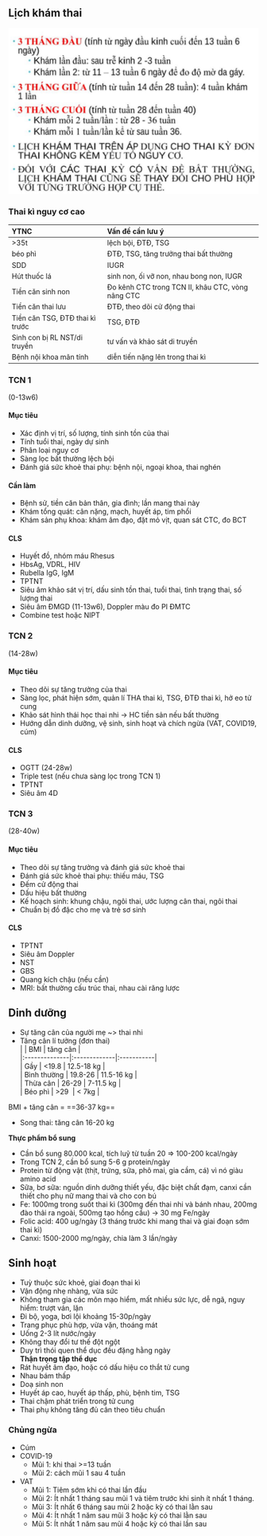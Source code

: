 ## Lịch khám thai  
![Pasted image 20230401130124.png](../../../200%20Files/image/Pasted%20image%2020230401130124.png)  
### Thai kì nguy cơ cao  
| YTNC                               | Vấn đề cần lưu ý                               |  
|:-----------------------------------|:---------------------------------------------------|  
| &gt;35t                            | lệch bội, ĐTĐ, TSG                               |  
| béo phì                          | ĐTĐ, TSG, tăng trưởng thai bất thường           |  
| SDD                                | IUGR                                               |  
| Hút thuốc lá                    | sinh non, ối vỡ non, nhau bong non, IUGR         |  
| Tiền căn sinh non                 | Đo kênh CTC trong TCN II, khâu CTC, vòng nâng CTC |  
| Tiền căn thai lưu                 | ĐTĐ, theo dõi cử động thai                      |  
| Tiền căn TSG, ĐTĐ thai kì trước | TSG, ĐTĐ                                           |  
| Sinh con bị RL NST/di truyền     | tư vấn và khảo sát di truyền                  |  
| Bệnh nội khoa mãn tính         | diễn tiến nặng lên trong thai kì               |    
  
  
### TCN 1  
(0-13w6)  
#### Mục tiêu  
- Xác định vị trí, số lượng, tính sinh tồn của thai  
- Tính tuổi thai, ngày dự sinh  
- Phân loại nguy cơ  
- Sàng lọc bất thường lệch bội  
- Đánh giá sức khoẻ thai phụ: bệnh nội, ngoại khoa, thai nghén  
#### Cần làm  
- Bệnh sử, tiền căn bản thân, gia đình; lần mang thai này  
- Khám tổng quát: cân nặng, mạch, huyết áp, tim phổi  
- Khám sản phụ khoa: khám âm đạo, đặt mỏ vịt, quan sát CTC, đo BCT  
#### CLS  
- Huyết đồ, nhóm máu Rhesus  
- HbsAg, VDRL, HIV  
- Rubella IgG, IgM  
- TPTNT  
- Siêu âm khảo sát vị trí, dấu sinh tồn thai, tuổi thai, tình trạng thai, số lượng thai  
- Siêu âm ĐMGD (11-13w6), Doppler màu đo PI ĐMTC  
- Combine test hoặc NIPT  
### TCN 2  
(14-28w)  
#### Mục tiêu  
- Theo dõi sự tăng trưởng của thai  
- Sàng lọc, phát hiện sớm, quản lí THA thai kì, TSG, ĐTĐ thai kì, hở eo tử cung  
- Khảo sát hình thái học thai nhi -> HC tiền sản nếu bất thường  
- Hướng dẫn dinh dưỡng, vệ sinh, sinh hoạt và chích ngừa (VAT, COVID19, cúm)  
#### CLS  
- OGTT (24-28w)  
- Triple test (nếu chưa sàng lọc trong TCN 1)  
- TPTNT  
- Siêu âm 4D  
### TCN 3  
(28-40w)  
#### Mục tiêu  
- Theo dõi sự tăng trưởng và đánh giá sức khoẻ thai  
- Đánh giá sức khoẻ thai phụ: thiếu máu, TSG  
- Đếm cử động thai  
- Dấu hiệu bất thường  
- Kế hoạch sinh: khung chậu, ngôi thai, ước lượng cân thai, ngôi thai  
- Chuẩn bị đồ đặc cho mẹ và trẻ sơ sinh  
#### CLS  
- TPTNT  
- Siêu âm Doppler  
- NST  
- GBS  
- Quang kích chậu (nếu cần)  
- MRI: bất thường cấu trúc thai, nhau cài răng lược  
  
## Dinh dưỡng  
- Sự tăng cân của người mẹ ~> thai nhi  
- Tăng cân lí tưởng (đơn thai)  
|               | BMI          | tăng cân   |  
|:--------------|:-------------|:-----------|  
| Gầy          | &lt;19.8     | 12.5-18 kg |  
| Bình thường |      19.8-26 | 11.5-16 kg |  
| Thừa cân     |        26-29 |  7-11.5 kg |  
| Béo phì     | &gt;29&nbsp; | &lt; 7kg   |    
  
BMI + tăng cân = ==36-37 kg==  
  
- Song thai: tăng cân 16-20 kg  
  
**Thực phẩm bổ sung**  
- Cần bổ sung 80.000 kcal, tích luỹ từ tuần 20 => 100-200 kcal/ngày  
- Trong TCN 2, cần bổ sung 5-6 g protein/ngày  
- Protein từ động vật (thịt, trứng, sữa, phô mai, gia cầm, cá) vì nó giàu amino acid  
- Sữa, bơ sữa: nguồn dinh dưỡng thiết yếu, đặc biệt chất đạm, canxi cần thiết cho phụ nữ mang thai và cho con bú  
- Fe: 1000mg trong suốt thai kì (300mg đến thai nhi và bánh nhau, 200mg đào thải ra ngoài, 500mg tạo hồng cầu) -> 30 mg Fe/ngày  
- Folic acid: 400 ug/ngày (3 tháng trước khi mang thai và giai đoạn sớm thai kì)  
- Canxi: 1500-2000 mg/ngày, chia làm 3 lần/ngày  
  
## Sinh hoạt  
- Tuỳ thuộc sức khoẻ, giai đoạn thai kì  
- Vận động nhẹ nhàng, vừa sức  
- Không tham gia các môn mạo hiểm, mất nhiều sức lực, dễ ngã, nguy hiểm: trượt ván, lặn  
- Đi bộ, yoga, bơi lội khoảng 15-30p/ngày  
- Trang phục phù hợp, vừa vặn, thoáng mát  
- Uống 2-3 lít nước/ngày  
- Không thay đổi tư thế đột ngột  
- Duy trì thói quen thể dục đều đặng hằng ngày  
**Thận trọng tập thể dục**  
- Rát huyết âm đạo, hoặc có dấu hiệu co thắt tử cung  
- Nhau bám thấp  
- Doạ sinh non  
- Huyết áp cao, huyết áp thấp, phù, bệnh tim, TSG  
- Thai chậm phát triển trong tử cung  
- Thai phụ không tăng đủ cân theo tiêu chuẩn  
  
### Chủng ngừa  
- Cúm  
- COVID-19  
	- Mũi 1: khi thai >=13 tuần  
	- Mũi 2: cách mũi 1 sau 4 tuần  
- VAT  
	- Mũi 1: Tiêm sớm khi có thai lần đầu  
	- Mũi 2: Ít nhất 1 tháng sau mũi 1 và tiêm trước khi sinh ít nhất 1 tháng.  
	- Mũi 3: Ít nhất 6 tháng sau mũi 2 hoặc kỳ có thai lằn sau  
	- Mũi 4: Ít nhất 1 năm sau mũi 3 hoặc kỳ có thai lằn sau  
	- Mũi 5: Ít nhất 1 năm sau mũi 4 hoặc kỳ có thai lần sau